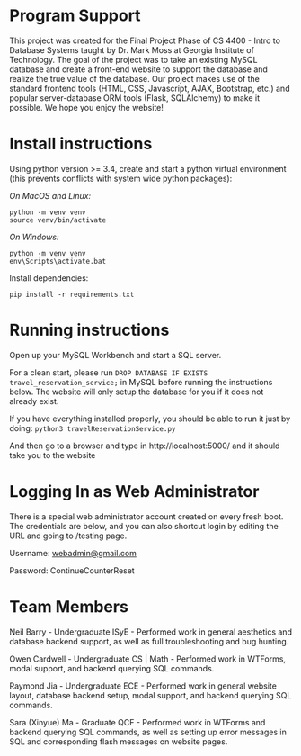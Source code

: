 # Program Support

This project was created for the Final Project Phase of CS 4400 - Intro to Database Systems taught by Dr. Mark Moss at Georgia Institute of Technology. The goal of the project was to take an existing MySQL database and create a front-end website to support the database and realize the true value of the database. Our project makes use of the standard frontend tools (HTML, CSS, Javascript, AJAX, Bootstrap, etc.) and popular server-database ORM tools (Flask, SQLAlchemy) to make it possible. We hope you enjoy the website!


# Install instructions
Using python version >= 3.4, create and start a python virtual environment (this prevents conflicts with system wide python packages):

*On MacOS and Linux:*
```
python -m venv venv
source venv/bin/activate
```

*On Windows:*
```
python -m venv venv
env\Scripts\activate.bat
```

Install dependencies:
```
pip install -r requirements.txt
```

# Running instructions

Open up your MySQL Workbench and start a SQL server.

For a clean start, please run ```DROP DATABASE IF EXISTS travel_reservation_service;``` in MySQL before running the instructions below. The website will only setup the database for you if it does not already exist.

If you have everything installed properly, you should be able to run it just by doing:
```python3 travelReservationService.py```

And then go to a browser and type in http://localhost:5000/ and it should take you to the website


# Logging In as Web Administrator

There is a special web administrator account created on every fresh boot. The credentials are below, and you can also shortcut login by editing the URL and going to /testing page.

Username: webadmin@gmail.com

Password: ContinueCounterReset


# Team Members

Neil Barry - Undergraduate ISyE - Performed work in general aesthetics and database backend support, as well as full troubleshooting and bug hunting.

Owen Cardwell - Undergraduate CS | Math - Performed work in WTForms, modal support, and backend querying SQL commands.

Raymond Jia - Undergraduate ECE - Performed work in general website layout, database backend setup, modal support, and backend querying SQL commands.

Sara (Xinyue) Ma - Graduate QCF - Performed work in WTForms and backend querying SQL commands, as well as setting up error messages in SQL and corresponding flash messages on website pages.
